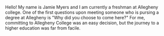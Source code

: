 Hello!
My name is Jamie Myers and I am currently a freshman at Allegheny college. One of the first questions upon meeting someone who is pursing a degree at Allegheny is "Why did you choose to come here?" For me, committing to Allegheny College was an easy decision, but the journey to a higher education was far from facile.
